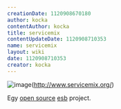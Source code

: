 ```yaml
---
creationDate: 1120908670180 
author: kocka 
contentAuthor: kocka 
title: servicemix 
contentUpdateDate: 1120908710353 
name: servicemix 
layout: wiki 
date: 1120908710353 
creator: kocka 
---
```

![image](http://www.logicblaze.com/images/logos/products/ServiceMix/ServiceMix_logo_150.jpg)(http://www.servicemix.org/)

Egy [open source](Open%20Source.html) [esb](ESB.html) project.
